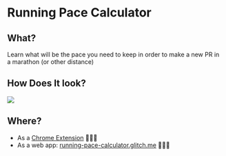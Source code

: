 # Running Pace Calculator

## What?
Learn what will be the pace you need to keep in order to make a new PR in a marathon (or other distance)

## How Does It look?

<img src="https://cdn.glitch.com/17a325bd-b2e8-4805-bc29-d62b9d07897b%2FScreen%20Shot%202019-04-23%20at%203.34.05%20PM.png?1556058857202" />

## Where?
* As a <a href="https://chromewebstore.google.com/detail/running-pace-calculator/beofpjkjbfoamcofpnedjamkkocbffoc" target="_blank">Chrome Extension</a> 🏃🏽‍♂️
* As a web app: <a href="https://running-pace-calculator.glitch.me/">running-pace-calculator.glitch.me</a> 🏃🏼‍♀️
